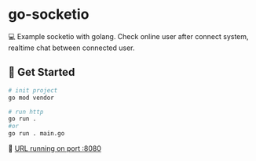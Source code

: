 # go-socketio
💻 Example socketio with golang. Check online user after connect system, realtime chat between connected user.

## 💩 Get Started
```bash
# init project
go mod vendor

# run http
go run .
#or
go run . main.go
```



🔗 [URL running on port :8080](http://localhost:8080)